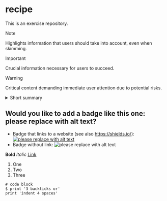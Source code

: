 # recipe

This is an exercise repository.

> [!NOTE]
> Highlights information that users should take into account, even when skimming.

> [!IMPORTANT]
> Crucial information necessary for users to succeed.

> [!WARNING]
> Critical content demanding immediate user attention due to potential risks.


<details>
<summary>
Short summary
</summary>

Lorem ipsum dolor sit amet, consectetur adipiscing elit, sed do eiusmod
tempor incididunt ut labore et dolore magna aliqua. Ut enim ad minim veniam,
quis nostrud exercitation ullamco laboris nisi ut aliquip ex ea commodo
consequat. Duis aute irure dolor in reprehenderit in voluptate velit esse
cillum dolore eu fugiat nulla pariatur. Excepteur sint occaecat cupidatat non
proident, sunt in culpa qui officia deserunt mollit anim id est laborum.
</details>

## Would you like to add a badge like this one: please replace with alt text?
- Badge that links to a website (see also https://shields.io/):
[![please replace with alt text](https://img.shields.io/badge/anytext-youlike-blue)](https://example.org)
- Badge without link:
![please replace with alt text](https://img.shields.io/badge/anytext-youlike-blue)

**Bold**
*Italic*
[Link](http://a.com) 
1. One
2. Two
3. Three

 ```
# code block
$ print '3 backticks or'
print 'indent 4 spaces'
``` 
